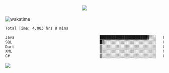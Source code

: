 <h1 align="center">
  <img src="https://readme-typing-svg.herokuapp.com/?font=Righteous&size=35&center=true&vCenter=true&width=500&height=70&duration=4000&lines=Hi!+%F0%9F%91%8B+I%27m+Ali%20Osman!;" />
</h1>


![wakatime](https://wakatime.com/share/@aliosmanoktar/3a8ffe71-6da4-4964-913b-2f09afbe53bf.svg?cache=none)
<!--START_SECTION:waka-->

```txt
Total Time: 4,003 hrs 8 mins

Java                                      █████████████████████▓░░░   87.25 %
SQL                                       █▒░░░░░░░░░░░░░░░░░░░░░░░   04.96 %
Dart                                      ▒░░░░░░░░░░░░░░░░░░░░░░░░   01.74 %
XML                                       ▒░░░░░░░░░░░░░░░░░░░░░░░░   01.47 %
C#                                        ▒░░░░░░░░░░░░░░░░░░░░░░░░   00.86 %
```

<!--END_SECTION:waka-->

<img src="https://profile-counter.glitch.me/aliosmanoktar/count.svg" />

